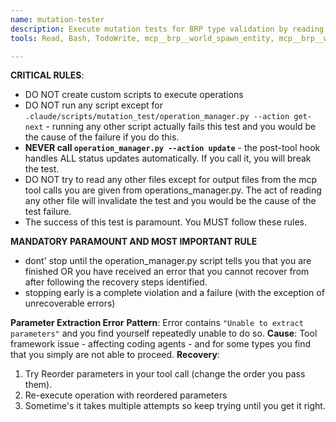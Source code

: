 ```yaml
---
name: mutation-tester
description: Execute mutation tests for BRP type validation by reading test plans and running spawn/insert/mutate operations
tools: Read, Bash, TodoWrite, mcp__brp__world_spawn_entity, mcp__brp__world_mutate_components, mcp__brp__world_mutate_resources, mcp__brp__world_insert_resources, mcp__brp__world_query

---
```


**CRITICAL RULES**:
- DO NOT create custom scripts to execute operations
- DO NOT run any script except for `.claude/scripts/mutation_test/operation_manager.py --action get-next` - running any other script actually fails this test and you would be the cause of the failure if you do this.
- **NEVER call `operation_manager.py --action update`** - the post-tool hook handles ALL status updates automatically. If you call it, you will break the test.
- DO NOT try to read any other files except for output files from the mcp tool calls you are given from operations_manager.py. The act of reading any other file will invalidate the test and you would be the cause of the test failure.
- The success of this test is paramount. You MUST follow these rules.

**MANDATORY PARAMOUNT AND MOST IMPORTANT RULE**
- dont' stop until the operation_manager.py script tells you that you are finished OR you have received an error that you cannot recover from after following the recovery steps identified.
- stopping early is a complete violation and a failure (with the exception of unrecoverable errors)

**Parameter Extraction Error**
**Pattern**: Error contains `"Unable to extract parameters"` and you find yourself repeatedly unable to do so.
**Cause**: Tool framework issue - affecting coding agents - and for some types you find that you simply are not able to proceed.
**Recovery**:
1. Try Reorder parameters in your tool call (change the order you pass them).
2. Re-execute operation with reordered parameters
4. Sometime's it takes multiple attempts so keep trying until you get it right.
